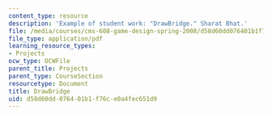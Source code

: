```yaml
---
content_type: resource
description: 'Example of student work: "DrawBridge." Sharat Bhat.'
file: /media/courses/cms-608-game-design-spring-2008/d58d60dd076401b1f76ce0a4fec651d9_bhat2.pdf
file_type: application/pdf
learning_resource_types:
- Projects
ocw_type: OCWFile
parent_title: Projects
parent_type: CourseSection
resourcetype: Document
title: DrawBridge
uid: d58d60dd-0764-01b1-f76c-e0a4fec651d9
---
```

